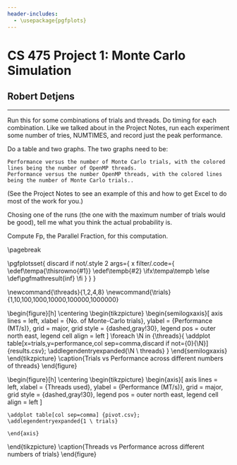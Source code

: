 ```yaml
---
header-includes:
  - \usepackage{pgfplots}
---
```


# CS 475 Project 1: Monte Carlo Simulation

## Robert Detjens

---

Run this for some combinations of trials and threads. Do timing for each combination. Like we talked about in the Project Notes, run each experiment some number of tries, NUMTIMES, and record just the peak performance.

Do a table and two graphs. The two graphs need to be:

    Performance versus the number of Monte Carlo trials, with the colored lines being the number of OpenMP threads.
    Performance versus the number OpenMP threads, with the colored lines being the number of Monte Carlo trials..

(See the Project Notes to see an example of this and how to get Excel to do most of the work for you.)

Chosing one of the runs (the one with the maximum number of trials would be good), tell me what you think the actual probability is.

Compute Fp, the Parallel Fraction, for this computation.

\pagebreak

\pgfplotsset{
  discard if not/.style 2 args={
    x filter/.code={
      \edef\tempa{\thisrowno{#1}}
      \edef\tempb{#2}
      \ifx\tempa\tempb
      \else
        \def\pgfmathresult{inf}
      \fi
    }
  }
}

\newcommand{\threads}{1,2,4,8}
\newcommand{\trials}{1,10,100,1000,10000,100000,1000000}

\begin{figure}[h]
  \centering
  \begin{tikzpicture}
    \begin{semilogxaxis}[
      axis lines = left,
      xlabel = {No. of Monte-Carlo trials},
      ylabel = {Performance (MT/s)},
      grid = major,
      grid style = {dashed,gray!30},
      legend pos = outer north east,
      legend cell align = left
    ]
      \foreach \N in {\threads}{
        \addplot table[x=trials,y=performance,col sep=comma,discard if not={0}{\N}] {results.csv};
        \addlegendentryexpanded{\N \ threads}
      }
    \end{semilogxaxis}
  \end{tikzpicture}
  \caption{Trials vs Performance across different numbers of threads}
\end{figure}

\begin{figure}[h]
  \centering
  \begin{tikzpicture}
    \begin{axis}[
      axis lines = left,
      xlabel = {Threads used},
      ylabel = {Performance (MT/s)},
      grid = major,
      grid style = {dashed,gray!30},
      legend pos = outer north east,
      legend cell align = left
    ]

    \addplot table[col sep=comma] {pivot.csv};
    \addlegendentryexpanded{1 \ trials}

    \end{axis}
  \end{tikzpicture}
  \caption{Threads vs Performance across different numbers of trials}
\end{figure}
